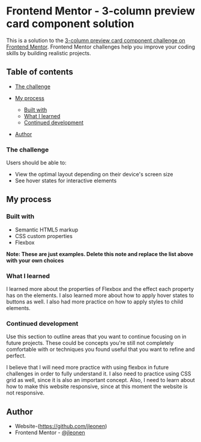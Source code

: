 # Frontend Mentor - 3-column preview card component solution

This is a solution to the [3-column preview card component challenge on Frontend Mentor](https://www.frontendmentor.io/challenges/3column-preview-card-component-pH92eAR2-). Frontend Mentor challenges help you improve your coding skills by building realistic projects.

## Table of contents

- [The challenge](#the-challenge)
- [My process](#my-process)

  - [Built with](#built-with)
  - [What I learned](#what-i-learned)
  - [Continued development](#continued-development)

- [Author](#author)

### The challenge

Users should be able to:

- View the optimal layout depending on their device's screen size
- See hover states for interactive elements

## My process

### Built with

- Semantic HTML5 markup
- CSS custom properties
- Flexbox

**Note: These are just examples. Delete this note and replace the list above with your own choices**

### What I learned

I learned more about the properties of Flexbox and the effect each property has on the elements. I also learned more about how to apply hover states to buttons as well. I also had more practice on how to apply styles to child elements.

### Continued development

Use this section to outline areas that you want to continue focusing on in future projects. These could be concepts you're still not completely comfortable with or techniques you found useful that you want to refine and perfect.

I believe that I will need more practice with using flexbox in future challenges in order to fully understand it. I also need to practice using CSS grid as well, since it is also an important concept. Also, I need to learn about how to make this website responsive, since at this moment the website is not responsive.

## Author

- Website-(https://github.com/jleonen)
- Frontend Mentor - [@jleonen](https://www.frontendmentor.io/profile/yourusername)
